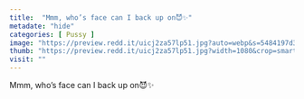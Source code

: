 ```yaml
---
title:  "Mmm, who’s face can I back up on😈✨"
metadate: "hide"
categories: [ Pussy ]
image: "https://preview.redd.it/uicj2za57lp51.jpg?auto=webp&s=5484197d33306fddc76d86b26d7dd51723294d89"
thumb: "https://preview.redd.it/uicj2za57lp51.jpg?width=1080&crop=smart&auto=webp&s=91a9e5939e56528b0a4fd0fbbe9552b09cf6f6be"
visit: ""
---
```

Mmm, who’s face can I back up on😈✨
